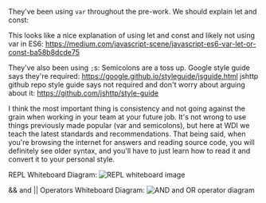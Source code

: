 They've been using `var` throughout the pre-work. We should explain let and
const:

This looks like a nice explanation of using let and const and likely not using var in ES6: https://medium.com/javascript-scene/javascript-es6-var-let-or-const-ba58b8dcde75

They've also been using `;`s:
Semicolons are a toss up.
Google style guide says they're required: https://google.github.io/styleguide/jsguide.html
jshttp github repo style guide says not required and don't worry about arguing about it: https://github.com/jshttp/style-guide

I think the most important thing is consistency and not going against the grain when working in your team at your future job. It's not wrong to use things previously made popular (var and semicolons), but here at WDI we teach the latest standards and recommendations. That being said, when you're browsing the internet for answers and reading source code, you will definitely see older syntax, and you'll have to just learn how to read it and convert it to your personal style.

REPL Whiteboard Diagram:
![REPL whiteboard image](https://media.git.generalassemb.ly/user/16103/files/f5f1a480-fdf1-11e8-993f-45c013fed747)

&& and || Operators Whiteboard Diagram: 
![AND and OR operator diagram](https://media.git.generalassemb.ly/user/16103/files/f853fe80-fdf1-11e8-901e-7c39a07c6fcd)
